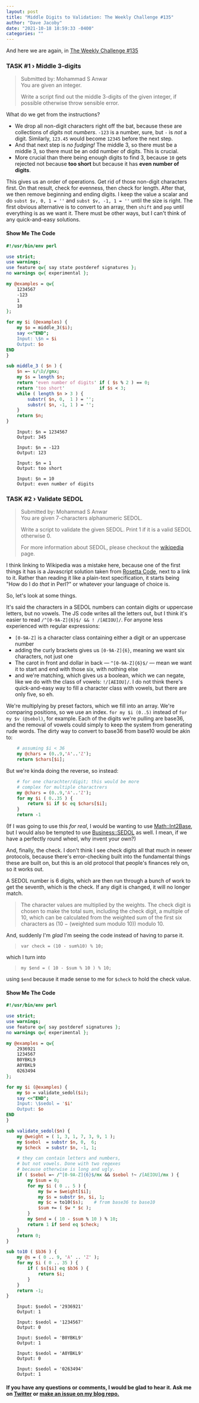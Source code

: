 ```yaml
---
layout: post
title: "Middle Digits to Validation: The Weekly Challenge #135"
author: "Dave Jacoby"
date: "2021-10-18 18:59:33 -0400"
categories: ""
---
```


And here we are again, in [The Weekly Challenge #135](https://theweeklychallenge.org/blog/perl-weekly-challenge-135/)

### TASK #1 › Middle 3-digits

> Submitted by: Mohammad S Anwar  
> You are given an integer.
>
> Write a script find out the middle 3-digits of the given integer, if possible otherwise throw sensible error.

What do we get from the instructions?

- We drop all non-digit characters right off the bat, because these are collections of _digits_ not _numbers_. `-123` is a number, sure, but `-` is _not_ a digit. Similarly, `123.45` would become `12345` before the next step.
- And that next step is _no fudging!_ The middle 3, so there must be a middle 3, so there must be an odd number of digits. This is crucial.
- More crucial than there being enough digits to find 3, because `10` gets rejected not because **too short** but because it has **even number of digits**.

This gives us an order of operations. Get rid of those non-digit characters first. On that result, check for evenness, then check for length. After that, we then remove beginning and ending digits. I keep the value a scalar and do `subst $v, 0, 1 = ''` and `subst $v, -1, 1 = ''` until the size is right. The first obvious alternative is to convert to an array, then `shift` and `pop` until everything is as we want it. There must be other ways, but I can't think of any quick-and-easy solutions.

#### Show Me The Code

```perl
#!/usr/bin/env perl

use strict;
use warnings;
use feature qw{ say state postderef signatures };
no warnings qw{ experimental };

my @examples = qw{
    1234567
    -123
    1
    10
};

for my $i (@examples) {
    my $o = middle_3($i);
    say <<"END";
    Input: \$n = $i
    Output: $o
END
}

sub middle_3 ( $n ) {
    $n =~ s/\D//gmx;
    my $s = length $n;
    return 'even number of digits' if ( $s % 2 ) == 0;
    return 'too short'             if $s < 3;
    while ( length $n > 3 ) {
        substr( $n, 0,  1 ) = '';
        substr( $n, -1, 1 ) = '';
    }
    return $n;
}
```

```text
    Input: $n = 1234567
    Output: 345

    Input: $n = -123
    Output: 123

    Input: $n = 1
    Output: too short

    Input: $n = 10
    Output: even number of digits
```

### TASK #2 › Validate SEDOL

> Submitted by: Mohammad S Anwar  
> You are given 7-characters alphanumeric SEDOL.
>
> Write a script to validate the given SEDOL. Print 1 if it is a valid SEDOL otherwise 0.
>
> For more information about SEDOL, please checkout the [wikipedia](https://en.wikipedia.org/wiki/SEDOL) page.

I think linking to Wikipedia was a mistake here, because one of the first things it has is a Javascript solution taken from [Rosetta Code](http://rosettacode.org/wiki/SEDOLs), next to a link to it. Rather than reading it like a plain-text specification, it starts being "How do I do _that_ in Perl?" or whatever your language of choice is.

So, let's look at some things.

It's said the characters in a SEDOL numbers can contain digits or uppercase letters, but no vowels. The JS code writes all the letters out, but I think it's easier to read `/^[0-9A-Z]{6}$/ && ! /[AEIOU]/`. For anyone less experienced with regular expressions:

- `[0-9A-Z]` is a character class containing either a digit or an uppercase number
- adding the curly brackets gives us `[0-9A-Z]{6}`, meaning we want six characters, not just one
- The carot in front and dollar in back — `^[0-9A-Z]{6}$/` — mean we want it to start and end with those six, with nothing else
- and we're matching, which gives us a boolean, which we can negate, like we do with the class of vowels: `!/[AEIOU]/`. I do not think there's quick-and-easy way to fill a character class with vowels, but there are only five, so eh.

We're multiplying by preset factors, which we fill into an array. We're comparing positions, so we use an index. `for my $i (0..5)` instead of `for my $v (@sebol)`, for example. Each of the digits we're pulling are base36, and the removal of vowels could simply to keep the system from generating rude words. The dirty way to convert to base36 from base10 would be akin to:

```perl
    # assuming $i < 36
    my @chars = (0..9,'A'..'Z');
    return $chars[$i];
```

But we're kinda doing the reverse, so instead:

```perl
    # for one charachter/digit; this would be more
    # complex for multiple charactrers
    my @chars = (0..9,'A'..'Z');
    for my $i ( 0..35 ) {
        return $i if $c eq $chars[$i];
    }
    return -1
```

(If I was going to use this _for real_, I would be wanting to use [Math::Int2Base](https://metacpan.org/pod/Math::Int2Base), but I would also be tempted to use [Business::SEDOL](https://metacpan.org/pod/Business::SEDOL) as well. I mean, if we have a perfectly round wheel, why invent your own?)

And, finally, the check. I don't think I see check digits all that much in newer protocols, because there's error-checking built into the fundamental things these are built on, but this is an old protocol that people's finances rely on, so it works out.

A SEDOL number is 6 digits, which are then run through a bunch of work to get the seventh, which is the check. If any digit is changed, it will no longer match.

> The character values are multiplied by the weights. The check digit is chosen to make the total sum, including the check digit, a multiple of 10, which can be calculated from the weighted sum of the first six characters as (10 − (weighted sum modulo 10)) modulo 10.

And, suddenly I'm _glad_ I'm seeing the code instead of having to parse it.

> `var check = (10 - sum%10) % 10;`

which I turn into

> `my $end = ( 10 - $sum % 10 ) % 10;`

using `$end` because it made sense to me for `$check` to hold the check value.

#### Show Me The Code

```perl
#!/usr/bin/env perl

use strict;
use warnings;
use feature qw{ say postderef signatures };
no warnings qw{ experimental };

my @examples = qw{
    2936921
    1234567
    B0YBKL9
    A0YBKL9
    0263494
};

for my $i (@examples) {
    my $o = validate_sedol($i);
    say <<"END";
    Input: \$sedol = '$i'
    Output: $o
END
}

sub validate_sedol($n) {
    my @weight = ( 1, 3, 1, 7, 3, 9, 1 );
    my $sebol  = substr $n, 0,  6;
    my $check  = substr $n, -1, 1;

    # they can contain letters and numbers,
    # but not vowels. Done with two regexes
    # because otherwise is long and ugly.
    if ( $sebol =~ /^[0-9A-Z]{6}$/mx && $sebol !~ /[AEIOU]/mx ) {
        my $sum = 0;
        for my $i ( 0 .. 5 ) {
            my $w = $weight[$i];
            my $s = substr $n, $i, 1;
            my $c = to10($s);    # from base36 to base10
            $sum += ( $w * $c );
        }
        my $end = ( 10 - $sum % 10 ) % 10;
        return 1 if $end eq $check;
    }
    return 0;
}

sub to10 ( $b36 ) {
    my @s = ( 0 .. 9, 'A' .. 'Z' );
    for my $i ( 0 .. 35 ) {
        if ( $s[$i] eq $b36 ) {
            return $i;
        }
    }
    return -1;
}
```

```text
    Input: $sedol = '2936921'
    Output: 1

    Input: $sedol = '1234567'
    Output: 0

    Input: $sedol = 'B0YBKL9'
    Output: 1

    Input: $sedol = 'A0YBKL9'
    Output: 0

    Input: $sedol = '0263494'
    Output: 1
```

#### If you have any questions or comments, I would be glad to hear it. Ask me on [Twitter](https://twitter.com/jacobydave) or [make an issue on my blog repo.](https://github.com/jacoby/jacoby.github.io)
